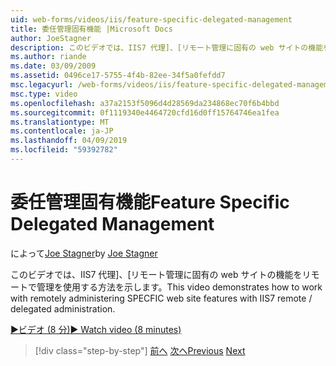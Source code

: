 ```yaml
---
uid: web-forms/videos/iis/feature-specific-delegated-management
title: 委任管理固有機能 |Microsoft Docs
author: JoeStagner
description: このビデオでは、IIS7 代理]、[リモート管理に固有の web サイトの機能をリモートで管理を使用する方法を示します。
ms.author: riande
ms.date: 03/09/2009
ms.assetid: 0496ce17-5755-4f4b-82ee-34f5a0fefdd7
msc.legacyurl: /web-forms/videos/iis/feature-specific-delegated-management
msc.type: video
ms.openlocfilehash: a37a2153f5096d4d28569da234868ec70f6b4bbd
ms.sourcegitcommit: 0f1119340e4464720cfd16d0ff15764746ea1fea
ms.translationtype: MT
ms.contentlocale: ja-JP
ms.lasthandoff: 04/09/2019
ms.locfileid: "59392782"
---
```

# <a name="feature-specific-delegated-management"></a><span data-ttu-id="8ad87-103">委任管理固有機能</span><span class="sxs-lookup"><span data-stu-id="8ad87-103">Feature Specific Delegated Management</span></span>

<span data-ttu-id="8ad87-104">によって[Joe Stagner](https://github.com/JoeStagner)</span><span class="sxs-lookup"><span data-stu-id="8ad87-104">by [Joe Stagner](https://github.com/JoeStagner)</span></span>

<span data-ttu-id="8ad87-105">このビデオでは、IIS7 代理]、[リモート管理に固有の web サイトの機能をリモートで管理を使用する方法を示します。</span><span class="sxs-lookup"><span data-stu-id="8ad87-105">This video demonstrates how to work with remotely administering SPECFIC web site features with IIS7 remote / delegated administration.</span></span>

[<span data-ttu-id="8ad87-106">&#9654;ビデオ (8 分)</span><span class="sxs-lookup"><span data-stu-id="8ad87-106">&#9654; Watch video (8 minutes)</span></span>](https://channel9.msdn.com/Blogs/ASP-NET-Site-Videos/feature-specific-delegated-management)

> [!div class="step-by-step"]
> <span data-ttu-id="8ad87-107">[前へ](working-with-iis7-deligated-admin.md)
> [次へ](troubleshooting-production-aspnet-apps.md)</span><span class="sxs-lookup"><span data-stu-id="8ad87-107">[Previous](working-with-iis7-deligated-admin.md)
[Next](troubleshooting-production-aspnet-apps.md)</span></span>
